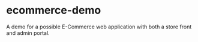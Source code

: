 # ecommerce-demo
A demo for a possible E-Commerce web application with both a store front and admin portal. 
